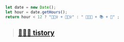 
``` javascript
let date = new Date();
let hour = date.getHours();
return hour < 12 ? "🏃🏻‍♀️ + 🧗🏻‍♀️" : " 👩🏻‍💻 + 📚 + 🔎" ;
```
> ##  [👩🏻‍💻 tistory](https://oluzr.tistory.com/)
